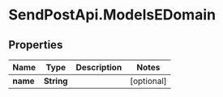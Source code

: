 # SendPostApi.ModelsEDomain

## Properties

Name | Type | Description | Notes
------------ | ------------- | ------------- | -------------
**name** | **String** |  | [optional] 


